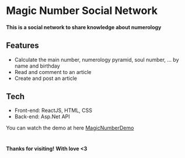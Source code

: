# Magic Number Social Network
#### This is a social network to share knowledge about numerology

## Features

- Calculate the main number, numerology pyramid, soul number, ... by name and birthday  
- Read and comment to an article
- Create and post an article


## Tech

- Front-end: ReactJS, HTML, CSS
- Back-end: Asp.Net API


You can watch the demo at here [MagicNumberDemo](https://www.youtube.com/watch?v=cchkjgvxaYM) 
#
**Thanks for visiting!**
**With love <3**
